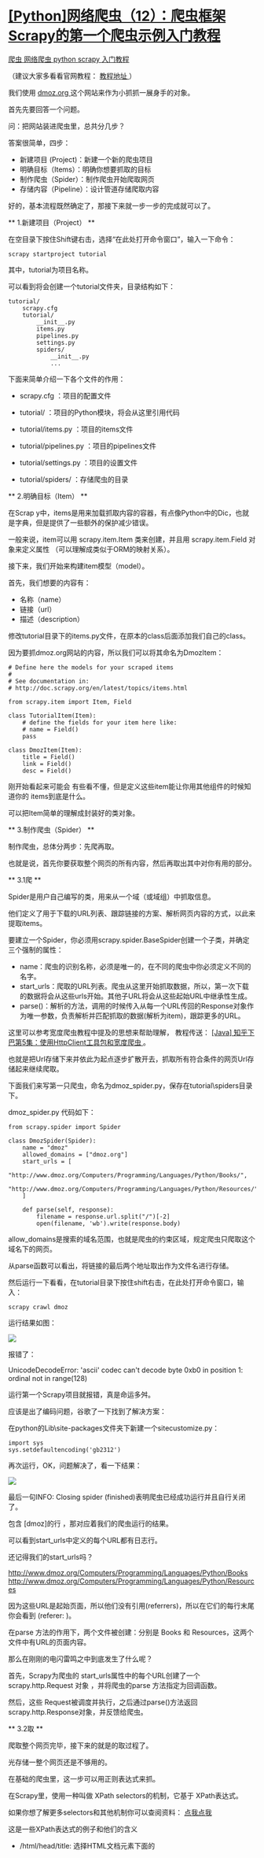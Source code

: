 #  [ [Python]网络爬虫（12）：爬虫框架Scrapy的第一个爬虫示例入门教程 ](/pleasecallmewhy/article/details/19642329)

[ 爬虫 ](http://www.csdn.net/tag/%e7%88%ac%e8%99%ab) [ 网络爬虫 ](http://www.csdn.net/tag/%e7%bd%91%e7%bb%9c%e7%88%ac%e8%99%ab) [ python ](http://www.csdn.net/tag/python) [ scrapy ](http://www.csdn.net/tag/scrapy) [ 入门教程 ](http://www.csdn.net/tag/%e5%85%a5%e9%97%a8%e6%95%99%e7%a8%8b)

（建议大家多看看官网教程： [ 教程地址 ](http://doc.scrapy.org/en/latest/intro/tutorial.html) ）   


  


我们使用 [ dmoz.org ](http://www.dmoz.org/) 这个网站来作为小抓抓一展身手的对象。 

  


首先先要回答一个问题。 

问：把网站装进爬虫里，总共分几步？ 

答案很简单，四步： 

  * 新建项目 (Project)：新建一个新的爬虫项目 
  * 明确目标（Items）：明确你想要抓取的目标 
  * 制作爬虫（Spider）：制作爬虫开始爬取网页 
  * 存储内容（Pipeline）：设计管道存储爬取内容 

  


好的，基本流程既然确定了，那接下来就一步一步的完成就可以了。 

  


** 1.新建项目（Project） **

在空目录下按住Shift键右击，选择“在此处打开命令窗口”，输入一下命令： 
    
    
    scrapy startproject tutorial

  
其中，tutorial为项目名称。 

可以看到将会创建一个tutorial文件夹，目录结构如下： 
    
    
    tutorial/
        scrapy.cfg
        tutorial/
            __init__.py
            items.py
            pipelines.py
            settings.py
            spiders/
                __init__.py
                ...

  
  


  


下面来简单介绍一下各个文件的作用： 

  * scrapy.cfg  ：项目的配置文件   

  * tutorial/  ：项目的Python模块，将会从这里引用代码 
  * tutorial/items.py  ：项目的items文件 
  * tutorial/pipelines.py  ：项目的pipelines文件 
  * tutorial/settings.py  ：项目的设置文件 
  * tutorial/spiders/  ：存储爬虫的目录 

  


** 2.明确目标（Item） **

在Scrap  y中，items是用来加载抓取内容的容器，有点像Python中的Dic，也就是字典，但是提供了一些额外的保护减少错误。 

一般来说，item可以用  scrapy.item.Item  类来创建，并且用  scrapy.item.Field  对象来定义属性  （可以理解成类似于ORM的映射关系）。 

接下来，我们开始来构建item模型（model）。 

首先，我们想要的内容有： 

  * 名称（name） 
  * 链接（url） 
  * 描述（description） 

  


修改tutorial目录下的items.py文件，在原本的class后面添加我们自己的class。 

因为要抓dmoz.org网站的内容，所以我们可以将其命名为DmozItem： 
    
    
    # Define here the models for your scraped items
    #
    # See documentation in:
    # http://doc.scrapy.org/en/latest/topics/items.html
    
    from scrapy.item import Item, Field
    
    class TutorialItem(Item):
        # define the fields for your item here like:
        # name = Field()
        pass
    
    class DmozItem(Item):
        title = Field()
        link = Field()
        desc = Field()
    

  


刚开始看起来可能会  有些看不懂，但是定义这些item能让你用其他组件的时候知道你的 items到底是什么。 

可以把Item简单的理解成封装好的类对象。   


  


** 3.制作爬虫（Spider）  **

制作爬虫，总体分两步：先爬再取。 

也就是说，首先你要获取整个网页的所有内容，然后再取出其中对你有用的部分。 

** 3.1爬 **   


Spider是用户自己编写的类，用来从一个域（或域组）中抓取信息。 

他们定义了用于下载的URL列表、跟踪链接的方案、解析网页内容的方式，以此来提取items。 

要建立一个Spider，你必须用scrapy.spider.BaseSpider创建一个子类，并确定三个强制的属性： 

  * name：爬虫的识别名称，必须是唯一的，在不同的爬虫中你必须定义不同的名字。 
  * start_urls：爬取的URL列表。爬虫从这里开始抓取数据，所以，第一次下载的数据将会从这些urls开始。其他子URL将会从这些起始URL中继承性生成。 
  * parse()：解析的方法，调用的时候传入从每一个URL传回的Response对象作为唯一参数，负责解析并匹配抓取的数据(解析为item)，跟踪更多的URL。 

这里可以参考宽度爬虫教程中提及的思想来帮助理解，  教程传送： [ [Java] 知乎下巴第5集：使用HttpClient工具包和宽度爬虫 ](http://blog.csdn.net/pleasecallmewhy/article/details/18010015) 。    


也就是把Url存储下来并依此为起点逐步扩散开去，抓取所有符合条件的网页Url存储起来继续爬取。 

  


  


下面我们来写第一只爬虫，命名为dmoz_spider.py，保存在tutorial\spiders目录下。 

dmoz_spider.py  代码如下： 
    
    
    from scrapy.spider import Spider
    
    class DmozSpider(Spider):
        name = "dmoz"
        allowed_domains = ["dmoz.org"]
        start_urls = [
            "http://www.dmoz.org/Computers/Programming/Languages/Python/Books/",
            "http://www.dmoz.org/Computers/Programming/Languages/Python/Resources/"
        ]
    
        def parse(self, response):
            filename = response.url.split("/")[-2]
            open(filename, 'wb').write(response.body)
    

allow_domains是搜索的域名范围，也就是爬虫的约束区域，规定爬虫只爬取这个域名下的网页。 

从parse函数可以看出，将链接的最后两个地址取出作为文件名进行存储。   


然后运行一下看看，在tutorial目录下按住shift右击，在此处打开命令窗口，输入：    

    
    
    scrapy crawl dmoz

  
运行结果如图： 

![](http://img.blog.csdn.net/20140222155840234?watermark/2/text/aHR0cDovL2Jsb2cuY3Nkbi5uZXQvcGxlYXNlY2FsbG1ld2h5/font/5a6L5L2T/fontsize/400/fill/I0JBQkFCMA==/dissolve/70/gravity/SouthEast)

报错了： 

UnicodeDecodeError: 'ascii' codec can't decode byte 0xb0 in position 1: ordinal not in range(128) 

运行第一个Scrapy项目就报错，真是命运多舛。 

应该是出了编码问题，谷歌了一下找到了解决方案： 

在python的Lib\site-packages文件夹下新建一个sitecustomize.py： 
    
    
    import sys  
    sys.setdefaultencoding('gb2312')  

  


再次运行，OK，问题解决了，看一下结果： 

![](http://img.blog.csdn.net/20140222160217703?watermark/2/text/aHR0cDovL2Jsb2cuY3Nkbi5uZXQvcGxlYXNlY2FsbG1ld2h5/font/5a6L5L2T/fontsize/400/fill/I0JBQkFCMA==/dissolve/70/gravity/SouthEast)   


最后一句INFO: Closing spider (finished)表明爬虫已经成功运行并且自行关闭了。 

包含 [dmoz]的行 ，那对应着我们的爬虫运行的结果。 

可以看到start_urls中定义的每个URL都有日志行。 

还记得我们的start_urls吗？ 

http://www.dmoz.org/Computers/Programming/Languages/Python/Books   
http://www.dmoz.org/Computers/Programming/Languages/Python/Resources 

因为这些URL是起始页面，所以他们没有引用(referrers)，所以在它们的每行末尾你会看到 (referer: <None>)。 

在parse 方法的作用下，两个文件被创建：分别是 Books 和 Resources，这两个文件中有URL的页面内容。 

  


那么在刚刚的电闪雷鸣之中到底发生了什么呢？ 

首先，Scrapy为爬虫的 start_urls属性中的每个URL创建了一个 scrapy.http.Request 对象 ，并将爬虫的parse 方法指定为回调函数。 

然后，这些 Request被调度并执行，之后通过parse()方法返回scrapy.http.Response对象，并反馈给爬虫。 

  


** 3.2取 **   


爬取整个网页完毕，接下来的就是的取过程了。 

光存储一整个网页还是不够用的。 

在基础的爬虫里，这一步可以用正则表达式来抓。 

在Scrapy里，使用一种叫做 XPath selectors的机制，它基于 XPath表达式。 

如果你想了解更多selectors和其他机制你可以查阅资料： [ 点我点我 ](http://doc.scrapy.org/en/latest/topics/selectors.html#topics-selectors)   


  


这是一些XPath表达式的例子和他们的含义 

  * /html/head/title: 选择HTML文档<head>元素下面的<title> 标签。 
  * /html/head/title/text(): 选择前面提到的<title> 元素下面的文本内容 
  * //td: 选择所有 <td> 元素 
  * //div[@class="mine"]: 选择所有包含 class="mine" 属性的div 标签元素 

以上只是几个使用XPath的简单例子，但是实际上XPath非常强大。 

可以参照W3C教程： [ 点我点我 ](http://www.w3school.com.cn/xpath/) 。 

  


为了方便使用XPaths，Scrapy提供XPathSelector 类，有两种可以选择，HtmlXPathSelector(HTML数据解析)和XmlXPathSelector(XML数据解析)。   


必须通过一个 Response 对象对他们进行实例化操作。 

你会发现Selector对象展示了文档的节点结构。因此，第一个实例化的selector必与根节点或者是整个目录有关 。   


在Scrapy里面，Selectors 有四种基础的方法  （点击查看API文档）：  [   
](http://doc.scrapy.org/en/latest/topics/selectors.html#scrapy.selector.Selector.xpath)

  * [ xpath()  ](http://doc.scrapy.org/en/latest/topics/selectors.html#scrapy.selector.Selector.xpath) ：返回一系列的selectors，每一个select表示一个xpath参数表达式选择的节点 [   
](http://doc.scrapy.org/en/latest/topics/selectors.html#scrapy.selector.Selector.css)
  * [ css()  ](http://doc.scrapy.org/en/latest/topics/selectors.html#scrapy.selector.Selector.css) ：返回一系列的selectors，每一个select表示一个css参数表达式选择的节点 [   
](http://doc.scrapy.org/en/latest/topics/selectors.html#scrapy.selector.Selector.extract)
  * [ extract()  ](http://doc.scrapy.org/en/latest/topics/selectors.html#scrapy.selector.Selector.extract) ：返回一个unicode字符串，为选中的数据 [   
](http://doc.scrapy.org/en/latest/topics/selectors.html#scrapy.selector.Selector.re)
  * [ re()  ](http://doc.scrapy.org/en/latest/topics/selectors.html#scrapy.selector.Selector.re) ：返回一串一个unicode字符串，为使用正则表达式抓取出来的内容 

  


** 3.3xpath实验 **   


下面我们在Shell里面尝试一下Selector的用法。 

实验的网址： [ http://www.dmoz.org/Computers/Programming/Languages/Python/Books/ ](http://www.dmoz.org/Computers/Programming/Languages/Python/Books/)   


![](http://img.blog.csdn.net/20140223184151500?watermark/2/text/aHR0cDovL2Jsb2cuY3Nkbi5uZXQvcGxlYXNlY2FsbG1ld2h5/font/5a6L5L2T/fontsize/400/fill/I0JBQkFCMA==/dissolve/70/gravity/SouthEast)   


  


熟悉完了实验的小白鼠，接下来就是用Shell爬取网页了。 

进入到项目的顶层目录，也就是第一层tutorial文件夹下，在cmd中输入： 
    
    
    scrapy shell http://www.dmoz.org/Computers/Programming/Languages/Python/Books/

  
回车后可以看到如下的内容： 

![](http://img.blog.csdn.net/20140223180446718?watermark/2/text/aHR0cDovL2Jsb2cuY3Nkbi5uZXQvcGxlYXNlY2FsbG1ld2h5/font/5a6L5L2T/fontsize/400/fill/I0JBQkFCMA==/dissolve/70/gravity/SouthEast)

  


在Shell载入后，你将获得response回应，存储在本地变量 response中。 

所以如果你输入response.body，你将会看到response的body部分，也就是抓取到的页面内容： 

![](http://img.blog.csdn.net/20140223180722687?watermark/2/text/aHR0cDovL2Jsb2cuY3Nkbi5uZXQvcGxlYXNlY2FsbG1ld2h5/font/5a6L5L2T/fontsize/400/fill/I0JBQkFCMA==/dissolve/70/gravity/SouthEast)   


或者输入response.headers 来查看它的 header部分： 

![](http://img.blog.csdn.net/20140223180822125?watermark/2/text/aHR0cDovL2Jsb2cuY3Nkbi5uZXQvcGxlYXNlY2FsbG1ld2h5/font/5a6L5L2T/fontsize/400/fill/I0JBQkFCMA==/dissolve/70/gravity/SouthEast)   


  


现在就像是一大堆沙子握在手里，里面藏着我们想要的金子，所以下一步，就是用筛子摇两下，把杂质出去，选出关键的内容。 

selector就是这样一个筛子。 

在旧的版本中，Shell实例化两种selectors，一个是解析HTML的 hxs 变量，一个是解析XML 的 xxs 变量。    


而现在的Shell为我们准备好的selector对象，sel，可以根据返回的数据类型自动选择最佳的解析方案(XML or HTML)。 

然后我们来捣弄一下！~ 

要彻底搞清楚这个问题，首先先要知道，抓到的页面到底是个什么样子。 

比如，我们要抓取网页的标题，也就是<title>这个标签： 

![](http://img.blog.csdn.net/20140223185047812?watermark/2/text/aHR0cDovL2Jsb2cuY3Nkbi5uZXQvcGxlYXNlY2FsbG1ld2h5/font/5a6L5L2T/fontsize/400/fill/I0JBQkFCMA==/dissolve/70/gravity/SouthEast)   


可以输入： 
    
    
    sel.xpath('//title')

  
结果就是： 

![](http://img.blog.csdn.net/20140223184954390?watermark/2/text/aHR0cDovL2Jsb2cuY3Nkbi5uZXQvcGxlYXNlY2FsbG1ld2h5/font/5a6L5L2T/fontsize/400/fill/I0JBQkFCMA==/dissolve/70/gravity/SouthEast)   


这样就能把这个标签取出来了，用extract()和text()还可以进一步做处理。 

备注：简单的罗列一下有用的xpath路径表达式： 

表达式  |  描述   
---|---  
nodename  |  选取此节点的所有子节点。   
/  |  从根节点选取。   
//  |  从匹配选择的当前节点选择文档中的节点，而不考虑它们的位置。   
.  |  选取当前节点。   
..  |  选取当前节点的父节点。   
@  |  选取属性。   
  


全部的实验结果如下，In[i]表示第i次实验的输入，Out[i]表示第i次结果的输出（建议大家参照： [ W3C教程 ](http://www.w3school.com.cn/xpath/xpath_nodes.asp) ）： 
    
    
    In [1]: sel.xpath('//title')
    Out[1]: [<Selector xpath='//title' data=u'<title>Open Directory - Computers: Progr'>]
    
    In [2]: sel.xpath('//title').extract()
    Out[2]: [u'<title>Open Directory - Computers: Programming: Languages: Python: Books</title>']
    
    In [3]: sel.xpath('//title/text()')
    Out[3]: [<Selector xpath='//title/text()' data=u'Open Directory - Computers: Programming:'>]
    
    In [4]: sel.xpath('//title/text()').extract()
    Out[4]: [u'Open Directory - Computers: Programming: Languages: Python: Books']
    
    In [5]: sel.xpath('//title/text()').re('(\w+):')
    Out[5]: [u'Computers', u'Programming', u'Languages', u'Python']

  
  


当然title这个标签对我们来说没有太多的价值，下面我们就来真正抓取一些有意义的东西。 

使用火狐的审查元素我们可以清楚地看到，我们需要的东西如下： 

![](http://img.blog.csdn.net/20140223193423843?watermark/2/text/aHR0cDovL2Jsb2cuY3Nkbi5uZXQvcGxlYXNlY2FsbG1ld2h5/font/5a6L5L2T/fontsize/400/fill/I0JBQkFCMA==/dissolve/70/gravity/SouthEast)   


  


我们可以用如下代码来抓取这个<li>标签： 
    
    
    sel.xpath('//ul/li')

从<li>标签中，可以这样获取网站的描述： 
    
    
    sel.xpath('//ul/li/text()').extract()

  
  


  


可以这样获取网站的标题： 
    
    
    sel.xpath('//ul/li/a/text()').extract()

  


可以这样获取网站的超链接： 
    
    
    sel.xpath('//ul/li/a/@href').extract()

  


当然，前面的这些例子是直接获取属性的方法。 

我们注意到xpath返回了一个对象列表， 

那么我们也可以直接调用这个列表中对象的属性挖掘更深的节点   


（参考： [ _ Nesting selectors _ ](http://doc.scrapy.org/en/latest/topics/selectors.html#topics-selectors-nesting-selectors) and [ _ Working with relative XPaths _ ](http://doc.scrapy.org/en/latest/topics/selectors.html#topics-selectors-relative-xpaths) in the [ _ Selectors _ ](http://doc.scrapy.org/en/latest/topics/selectors.html#topics-selectors) ）： 
    
    
    sites = sel.xpath('//ul/li')
    for site in sites:
        title = site.xpath('a/text()').extract()
        link = site.xpath('a/@href').extract()
        desc = site.xpath('text()').extract()
        print title, link, desc
    

  


** 3.4xpath实战  **

我们用shell做了这么久的实战，最后我们可以把前面学习到的内容应用到dmoz_spider这个爬虫中。 

在原爬虫的parse函数中做如下修改： 
    
    
    from scrapy.spider import Spider
    from scrapy.selector import Selector
    
    class DmozSpider(Spider):
        name = "dmoz"
        allowed_domains = ["dmoz.org"]
        start_urls = [
            "http://www.dmoz.org/Computers/Programming/Languages/Python/Books/",
            "http://www.dmoz.org/Computers/Programming/Languages/Python/Resources/"
        ]
    
        def parse(self, response):
            sel = Selector(response)
            sites = sel.xpath('//ul/li')
            for site in sites:
                title = site.xpath('a/text()').extract()
                link = site.xpath('a/@href').extract()
                desc = site.xpath('text()').extract()
                print title
    

  


注意，我们从scrapy.selector中导入了Selector类，并且实例化了一个新的Selector对象。这样我们就可以像Shell中一样操作xpath了。 

我们来试着输入一下命令运行爬虫（在tutorial根目录里面）：    

    
    
    scrapy crawl dmoz

  


运行结果如下： 

![](http://img.blog.csdn.net/20140223202410593?watermark/2/text/aHR0cDovL2Jsb2cuY3Nkbi5uZXQvcGxlYXNlY2FsbG1ld2h5/font/5a6L5L2T/fontsize/400/fill/I0JBQkFCMA==/dissolve/70/gravity/SouthEast)

果然，成功的抓到了所有的标题。但是好像不太对啊，怎么Top，Python这种导航栏也抓取出来了呢？ 

我们只需要红圈中的内容： 

![](http://img.blog.csdn.net/20140223202712468?watermark/2/text/aHR0cDovL2Jsb2cuY3Nkbi5uZXQvcGxlYXNlY2FsbG1ld2h5/font/5a6L5L2T/fontsize/400/fill/I0JBQkFCMA==/dissolve/70/gravity/SouthEast)   


看来是我们的xpath语句有点问题，没有仅仅把我们需要的项目名称抓取出来，也抓了一些无辜的但是xpath语法相同的元素。 

审查元素我们发现我们需要的<ul>具有class='directory-url'的属性， 

那么只要把xpath语句改成sel.xpath('//ul[@class="directory-url"]/li')即可   


将xpath语句做如下调整： 
    
    
    from scrapy.spider import Spider
    from scrapy.selector import Selector
    
    class DmozSpider(Spider):
        name = "dmoz"
        allowed_domains = ["dmoz.org"]
        start_urls = [
            "http://www.dmoz.org/Computers/Programming/Languages/Python/Books/",
            "http://www.dmoz.org/Computers/Programming/Languages/Python/Resources/"
        ]
    
        def parse(self, response):
            sel = Selector(response)
            sites = sel.xpath('//ul[@class="directory-url"]/li')
            for site in sites:
                title = site.xpath('a/text()').extract()
                link = site.xpath('a/@href').extract()
                desc = site.xpath('text()').extract()
                print title
    

  
成功抓出了所有的标题，绝对没有滥杀无辜： 

![](http://img.blog.csdn.net/20140223203218843?watermark/2/text/aHR0cDovL2Jsb2cuY3Nkbi5uZXQvcGxlYXNlY2FsbG1ld2h5/font/5a6L5L2T/fontsize/400/fill/I0JBQkFCMA==/dissolve/70/gravity/SouthEast)

  


** 3.5使用Item **   


接下来我们来看一看如何使用Item。 

前面我们说过，Item 对象是自定义的python字典，可以使用标准字典语法获取某个属性的值： 
    
    
    >>> item = DmozItem()
    >>> item['title'] = 'Example title'
    >>> item['title']
    'Example title'

  
作为一只爬虫，Spiders希望能将其抓取的数据存放到Item对象中。为了返回我们抓取数据，spider的最终代码应当是这样:    

    
    
    from scrapy.spider import Spider
    from scrapy.selector import Selector
    
    from tutorial.items import DmozItem
    
    class DmozSpider(Spider):
        name = "dmoz"
        allowed_domains = ["dmoz.org"]
        start_urls = [
            "http://www.dmoz.org/Computers/Programming/Languages/Python/Books/",
            "http://www.dmoz.org/Computers/Programming/Languages/Python/Resources/"
        ]
    
        def parse(self, response):
            sel = Selector(response)
            sites = sel.xpath('//ul[@class="directory-url"]/li')
            items = []
            for site in sites:
                item = DmozItem()
                item['title'] = site.xpath('a/text()').extract()
                item['link'] = site.xpath('a/@href').extract()
                item['desc'] = site.xpath('text()').extract()
                items.append(item)
            return items
    

  
  


** 4.存储内容（Pipeline） **

保存信息的最简单的方法是通过 [ _ Feed exports _ ](http://doc.scrapy.org/en/0.14/topics/feed-exports.html#topics-feed-exports) ，主要有四种：JSON，JSON lines，CSV，XML。 

我们将结果用最常用的JSON导出，命令如下： 

  

    
    
    scrapy crawl dmoz -o items.json -t json

  


-o 后面是导出文件名，-t 后面是导出类型。 

然后来看一下导出的结果，用文本编辑器打开json文件即可（为了方便显示，在item中删去了除了title之外的属性）： 

![](http://img.blog.csdn.net/20140223211204000?watermark/2/text/aHR0cDovL2Jsb2cuY3Nkbi5uZXQvcGxlYXNlY2FsbG1ld2h5/font/5a6L5L2T/fontsize/400/fill/I0JBQkFCMA==/dissolve/70/gravity/SouthEast)   


  


  


因为这个只是一个小型的例子，所以这样简单的处理就可以了。 

如果你想用抓取的items做更复杂的事情，你可以写一个 Item Pipeline(条目管道)。 

这个我们以后再慢慢玩^_^   

#### 原文：[http://blog.csdn.net/pleasecallmewhy/article/details/19642329](http://blog.csdn.net/pleasecallmewhy/article/details/19642329)